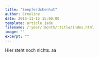 ```yaml
---
title: "Seepferdchenhut"
author: Ermeline
date: 2015-11-15 15:00:00
template: article.jade
filename: /:year/:month/:title/index.html
image: ""
excerpt: ""
---
```



Hier steht noch nichts.
aa
